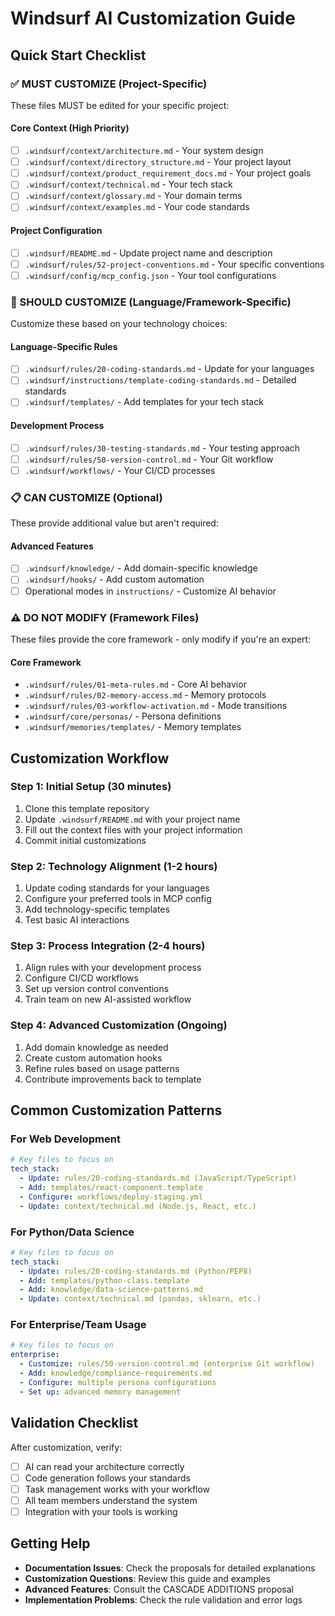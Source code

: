 # Windsurf AI Customization Guide

## Quick Start Checklist

### ✅ MUST CUSTOMIZE (Project-Specific)
These files MUST be edited for your specific project:

#### Core Context (High Priority)
- [ ] `.windsurf/context/architecture.md` - Your system design
- [ ] `.windsurf/context/directory_structure.md` - Your project layout  
- [ ] `.windsurf/context/product_requirement_docs.md` - Your project goals
- [ ] `.windsurf/context/technical.md` - Your tech stack
- [ ] `.windsurf/context/glossary.md` - Your domain terms
- [ ] `.windsurf/context/examples.md` - Your code standards

#### Project Configuration
- [ ] `.windsurf/README.md` - Update project name and description
- [ ] `.windsurf/rules/52-project-conventions.md` - Your specific conventions
- [ ] `.windsurf/config/mcp_config.json` - Your tool configurations

### 🔧 SHOULD CUSTOMIZE (Language/Framework-Specific)
Customize these based on your technology choices:

#### Language-Specific Rules
- [ ] `.windsurf/rules/20-coding-standards.md` - Update for your languages
- [ ] `.windsurf/instructions/template-coding-standards.md` - Detailed standards
- [ ] `.windsurf/templates/` - Add templates for your tech stack

#### Development Process
- [ ] `.windsurf/rules/30-testing-standards.md` - Your testing approach
- [ ] `.windsurf/rules/50-version-control.md` - Your Git workflow
- [ ] `.windsurf/workflows/` - Your CI/CD processes

### 📋 CAN CUSTOMIZE (Optional)
These provide additional value but aren't required:

#### Advanced Features
- [ ] `.windsurf/knowledge/` - Add domain-specific knowledge
- [ ] `.windsurf/hooks/` - Add custom automation
- [ ] Operational modes in `instructions/` - Customize AI behavior

### ⚠️ DO NOT MODIFY (Framework Files)
These files provide the core framework - only modify if you're an expert:

#### Core Framework
- `.windsurf/rules/01-meta-rules.md` - Core AI behavior
- `.windsurf/rules/02-memory-access.md` - Memory protocols
- `.windsurf/rules/03-workflow-activation.md` - Mode transitions
- `.windsurf/core/personas/` - Persona definitions
- `.windsurf/memories/templates/` - Memory templates

## Customization Workflow

### Step 1: Initial Setup (30 minutes)
1. Clone this template repository
2. Update `.windsurf/README.md` with your project name
3. Fill out the context files with your project information
4. Commit initial customizations

### Step 2: Technology Alignment (1-2 hours)
1. Update coding standards for your languages
2. Configure your preferred tools in MCP config
3. Add technology-specific templates
4. Test basic AI interactions

### Step 3: Process Integration (2-4 hours)
1. Align rules with your development process
2. Configure CI/CD workflows
3. Set up version control conventions
4. Train team on new AI-assisted workflow

### Step 4: Advanced Customization (Ongoing)
1. Add domain knowledge as needed
2. Create custom automation hooks
3. Refine rules based on usage patterns
4. Contribute improvements back to template

## Common Customization Patterns

### For Web Development
```yaml
# Key files to focus on
tech_stack:
  - Update: rules/20-coding-standards.md (JavaScript/TypeScript)
  - Add: templates/react-component.template
  - Configure: workflows/deploy-staging.yml
  - Update: context/technical.md (Node.js, React, etc.)
```

### For Python/Data Science
```yaml
# Key files to focus on  
tech_stack:
  - Update: rules/20-coding-standards.md (Python/PEP8)
  - Add: templates/python-class.template
  - Add: knowledge/data-science-patterns.md
  - Update: context/technical.md (pandas, sklearn, etc.)
```

### For Enterprise/Team Usage
```yaml
# Key files to focus on
enterprise:
  - Customize: rules/50-version-control.md (enterprise Git workflow)
  - Add: knowledge/compliance-requirements.md
  - Configure: multiple persona configurations
  - Set up: advanced memory management
```

## Validation Checklist

After customization, verify:
- [ ] AI can read your architecture correctly
- [ ] Code generation follows your standards  
- [ ] Task management works with your workflow
- [ ] All team members understand the system
- [ ] Integration with your tools is working

## Getting Help

- **Documentation Issues**: Check the proposals for detailed explanations
- **Customization Questions**: Review this guide and examples
- **Advanced Features**: Consult the CASCADE ADDITIONS proposal
- **Implementation Problems**: Check the rule validation and error logs
